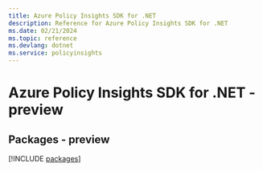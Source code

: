 ```yaml
---
title: Azure Policy Insights SDK for .NET
description: Reference for Azure Policy Insights SDK for .NET
ms.date: 02/21/2024
ms.topic: reference
ms.devlang: dotnet
ms.service: policyinsights
---
```

# Azure Policy Insights SDK for .NET - preview
## Packages - preview
[!INCLUDE [packages](policy-insights-index.md)]